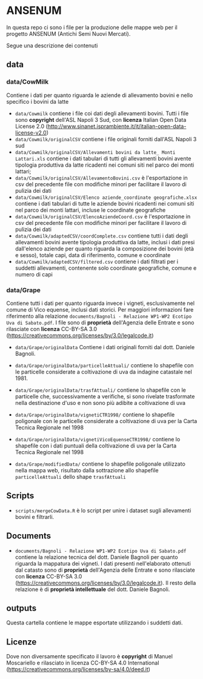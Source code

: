 # ANSENUM

In questa repo ci sono i file per la produzione delle mappe web per il progetto ANSENUM (Antichi Semi Nuovi Mercati).

Segue una descrizione dei contenuti

## data

### data/CowMilk

Contiene i dati per quanto riguarda le aziende di allevamento bovini e nello specifico i bovini da latte

* `data/Cowmilk` contiene i file coi dati degli allevamenti bovini. Tutti i file sono **copyright** dell'ASL Napoli 3 Sud, con **licenza** Italian Open Data License 2.0 (http://www.sinanet.isprambiente.it/it/italian-open-data-license-v2.0)
* `data/Cowmilk/originalCSV` contiene i file originali forniti dall'ASL Napoli 3 sud
* `data/Cowmilk/originalCSV/Allevamenti bovini da latte_ Monti Lattari.xls` contiene i dati tabulari di tutti gli allevamenti bovini avente tipologia produttiva da latte ricadenti nei comuni siti nel parco dei monti lattari;
* `data/Cowmilk/originalCSV/AllevamentoBovini.csv` è l'esportazione in csv del precedente file con modifiche minori per facilitare il lavoro di pulizia dei dati
* `data/Cowmilk/originalCSV/Elenco aziende_coordinate geografiche.xlsx` contiene i dati tabulari di tutte le aziende bovini ricadenti nei comuni siti nel parco dei monti lattari, incluse le coordinate geografiche
* `data/Cowmilk/originalCSV/ElencoAziendeCoord.csv` è l'esportazione in csv del precedente file con modifiche minori per facilitare il lavoro di pulizia dei dati
* `data/Cowmilk/adaptedCSV/coordComplete.csv` contiene tutti i dati degli allevamenti bovini avente tipologia produttiva da latte, inclusi i dati presi dall'elenco aziende per quanto riguarda la composizione dei bovini (età e sesso), totale capi, data di riferimento, comune e coordinate
* `data/Cowmilk/adaptedCSV/filtered.csv` contiene i dati filtrati per i suddetti allevamenti, contenente solo coordinate geografiche, comune e numero di capi

### data/Grape

Contiene tutti i dati per quanto riguarda invece i vigneti, esclusivamente nel comune di Vico equense, inclusi dati storici. Per maggiori informazioni fare riferimento alla relazione `documents/Bagnoli - Relazione WP1-WP2 Ecotipo Uva di Sabato.pdf`.  I file sono di **proprietà** dell'Agenzia delle Entrate e sono rilasciate con **licenza** CC-BY-SA 3.0 (https://creativecommons.org/licenses/by/3.0/legalcode.it)

* `data/Grape/originalData` Contiene i dati originali forniti dal dott. Daniele Bagnoli.
* `data/Grape/originalData/particelleAttuali/` contiene lo shapefile con le particelle considerate a coltivazione di uva da indagine catastale nel 1981. 
* `data/Grape/originalData/trasfAttuali/` contiene lo shapefile con le particelle che, successivamente a verifiche, si sono rivelate trasformate nella destinazione d'uso e non sono più adibite a coltivazione di uva
* `data/Grape/originalData/vignetiCTR1998/` contiene lo shapefile poligonale con le particelle considerate a coltivazione di uva per la Carta Tecnica Regionale nel 1998
* `data/Grape/originalData/vignetiVicoEquenseCTR1998/` contiene lo shapefile con i dati puntuali della coltivazione di uva per la Carta Tecnica Regionale nel 1998

* `data/Grape/modifiedData/` contiene lo shapefile poligonale utilizzato nella mappa web, risultato dalla sottrazione allo shapefile `particelleAttuali` dello shape `trasfAttuali`

## Scripts

* `scripts/mergeCowData.R` è lo script per unire i dataset sugli allevamenti bovini e filtrarli. 

## Documents

* `documents/Bagnoli - Relazione WP1-WP2 Ecotipo Uva di Sabato.pdf` contiene la relazione tecnica del dott. Daniele Bagnoli per quanto riguarda la mappatura dei vigneti. I dati presenti nell'elaborato ottenuti dal catasto sono  di **proprietà** dell'Agenzia delle Entrate e sono rilasciate con **licenza** CC-BY-SA 3.0 (https://creativecommons.org/licenses/by/3.0/legalcode.it). Il resto della relazione è di **proprietà intellettuale** del dott. Daniele Bagnoli.

## outputs

Questa cartella contiene le mappe esportate utilizzando i suddetti dati.

## Licenze

Dove non diversamente specificato il lavoro è **copyright** di Manuel Moscariello e rilasciato in licenza CC-BY-SA 4.0 International (https://creativecommons.org/licenses/by-sa/4.0/deed.it)



